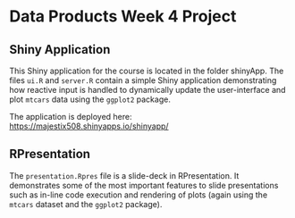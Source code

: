 # Data Products Week 4 Project

## Shiny Application
This Shiny application for the course is located in the folder shinyApp. The files `ui.R` and `server.R`
contain a simple Shiny application demonstrating how reactive input is handled to dynamically update the 
user-interface and plot `mtcars` data using the `ggplot2` package.

The application is deployed here: https://majestix508.shinyapps.io/shinyapp/

## RPresentation
The `presentation.Rpres` file is a slide-deck in RPresentation. It demonstrates some of the 
most important features to slide presentations such as in-line code execution and
rendering of plots (again using the `mtcars` dataset and the `ggplot2` package).